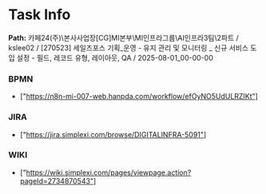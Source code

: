 # Task Info

**Path:** 카페24(주)\본사사업장\[CG]MI본부\MI인프라그룹\AI인프라3팀\2파트 / kslee02 / [270523] 세일즈포스 기획_운영 - 유지 관리 및 모니터링 _ 신규 서비스 도입 설정 - 필드, 레코드 유형, 레이아웃, QA / 2025-08-01_00-00-00

### BPMN
- ["https://n8n-mi-007-web.hanpda.com/workflow/efOyNO5UdULRZIKt"]

### JIRA
- ["https://jira.simplexi.com/browse/DIGITALINFRA-5091"]

### WIKI
- ["https://wiki.simplexi.com/pages/viewpage.action?pageId=2734870543"]

